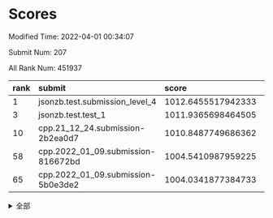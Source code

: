 # Scores

Modified Time: 2022-04-01 00:34:07

Submit Num: 207

All Rank Num: 451937

| rank |               submit               |       score        |       sigma        | pk_num |
| :--- | :--------------------------------- | :----------------- | :----------------- | :----- |
| 1    | jsonzb.test.submission_level_4     | 1012.6455517942333 | 0.8258157850545845 | 8730   |
| 3    | jsonzb.test.test_1                 | 1011.9365698464505 | 0.7981496453169725 | 8737   |
| 10   | cpp.21_12_24.submission-2b2ea0d7   | 1010.8487749686362 | 0.8003956685041992 | 8735   |
| 58   | cpp.2022_01_09.submission-816672bd | 1004.5410987959225 | 0.7143187821213124 | 8729   |
| 65   | cpp.2022_01_09.submission-5b0e3de2 | 1004.0341877384733 | 0.7196587759261869 | 8729   |


<details>
<summary>全部</summary>

| rank |                 submit                 |       score        |       sigma        | pk_num |
| :--- | :------------------------------------- | :----------------- | :----------------- | :----- |
| 1    | jsonzb.test.submission_level_4         | 1012.6455517942333 | 0.8258157850545845 | 8730   |
| 2    | gobigger.level_3.submission_level_3_19 | 1012.5979303379779 | 0.7777761023718821 | 8735   |
| 3    | jsonzb.test.test_1                     | 1011.9365698464505 | 0.7981496453169725 | 8737   |
| 4    | gobigger.level_3.submission_level_3_37 | 1011.3156028569682 | 0.777420268194447  | 8734   |
| 5    | gobigger.level_3.submission_level_3_26 | 1011.1562592318355 | 0.7603706249740969 | 8734   |
| 6    | gobigger.level_3.submission_level_3_30 | 1011.1488281308066 | 0.7767478982571149 | 8735   |
| 7    | gobigger.level_3.submission_level_3_0  | 1011.1340925203638 | 0.7732309076285437 | 8735   |
| 8    | gobigger.level_3.submission_level_3_2  | 1011.1018620520205 | 0.7600770499212208 | 8733   |
| 9    | gobigger.level_3.submission_level_3_31 | 1010.8871932816306 | 0.7554039468213501 | 8736   |
| 10   | cpp.21_12_24.submission-2b2ea0d7       | 1010.8487749686362 | 0.8003956685041992 | 8735   |
| 11   | gobigger.level_3.submission_level_3_46 | 1010.843598606831  | 0.7682868483105885 | 8736   |
| 12   | gobigger.level_3.submission_level_3_36 | 1010.7768641306498 | 0.7657400135637933 | 8734   |
| 13   | gobigger.level_3.submission_level_3_35 | 1010.7498033080788 | 0.7418402030456895 | 8735   |
| 14   | gobigger.level_3.submission_level_3_13 | 1010.721973285901  | 0.7741957839065897 | 8738   |
| 15   | gobigger.level_3.submission_level_3_12 | 1010.6636833974617 | 0.7623441283953705 | 8729   |
| 16   | gobigger.level_3.submission_level_3_16 | 1010.5904635084639 | 0.7599524820574676 | 8728   |
| 17   | gobigger.level_3.submission_level_3_25 | 1010.5688556703352 | 0.7860712564798608 | 8731   |
| 18   | gobigger.level_3.submission_level_3_8  | 1010.4809964764345 | 0.7370035119830505 | 8733   |
| 19   | gobigger.level_3.submission_level_3_27 | 1010.4553146981809 | 0.759332969678664  | 8733   |
| 20   | gobigger.level_3.submission_level_3_41 | 1010.3453034859313 | 0.7514150576323212 | 8733   |
| 21   | gobigger.level_3.submission_level_3_38 | 1010.3357797791031 | 0.7655508933828341 | 8734   |
| 22   | gobigger.level_3.submission_level_3_17 | 1010.2989960899629 | 0.7796188410017673 | 8735   |
| 23   | gobigger.level_3.submission_level_3_1  | 1010.2598190543637 | 0.7611914979385378 | 8734   |
| 24   | gobigger.level_3.submission_level_3_10 | 1010.2464709227266 | 0.7624251170064279 | 8732   |
| 25   | gobigger.level_3.submission_level_3_11 | 1010.2413331269333 | 0.7448037994035718 | 8730   |
| 26   | gobigger.level_3.submission_level_3_40 | 1010.2181829133716 | 0.7571274675615641 | 8735   |
| 27   | gobigger.level_3.submission_level_3_3  | 1010.2167403592941 | 0.7563638276585888 | 8730   |
| 28   | gobigger.level_3.submission_level_3_18 | 1010.13415771509   | 0.7720686610463279 | 8734   |
| 29   | gobigger.level_3.submission_level_3_39 | 1010.0974472930723 | 0.7608779796024453 | 8734   |
| 30   | gobigger.level_3.submission_level_3_21 | 1010.047066773461  | 0.751396601465023  | 8729   |
| 31   | gobigger.level_3.submission_level_3_29 | 1010.0173788611443 | 0.784499827291165  | 8734   |
| 32   | gobigger.level_3.submission_level_3_44 | 1009.9833816885201 | 0.7686715961332117 | 8730   |
| 33   | gobigger.level_3.submission_level_3_7  | 1009.9194813484726 | 0.7504194915672576 | 8732   |
| 34   | gobigger.level_3.submission_level_3_42 | 1009.8656679859056 | 0.7479993844640098 | 8730   |
| 35   | gobigger.level_3.submission_level_3_43 | 1009.857786530549  | 0.752432406288443  | 8732   |
| 36   | gobigger.level_3.submission_level_3_48 | 1009.8549073759888 | 0.7770152468593606 | 8730   |
| 37   | gobigger.level_3.submission_level_3_28 | 1009.8544890952144 | 0.7667297708067671 | 8733   |
| 38   | gobigger.level_3.submission_level_3_47 | 1009.8442532286095 | 0.7582847818181785 | 8739   |
| 39   | gobigger.level_3.submission_level_3_45 | 1009.7901400997076 | 0.7712667046108372 | 8731   |
| 40   | gobigger.level_3.submission_level_3_22 | 1009.7213001605303 | 0.7307111811126098 | 8732   |
| 41   | gobigger.level_3.submission_level_3_14 | 1009.6601125002925 | 0.7629543439171204 | 8735   |
| 42   | gobigger.level_3.submission_level_3_24 | 1009.4246605243063 | 0.7346677439428113 | 8732   |
| 43   | gobigger.level_3.submission_level_3_6  | 1009.3604957258606 | 0.7751967204530994 | 8734   |
| 44   | gobigger.level_3.submission_level_3_49 | 1009.3442307237216 | 0.7421833813110439 | 8734   |
| 45   | gobigger.level_3.submission_level_3_15 | 1009.3241427136102 | 0.7550879901013179 | 8730   |
| 46   | gobigger.level_3.submission_level_3_20 | 1009.3136984798696 | 0.7348896229298442 | 8731   |
| 47   | gobigger.level_3.submission_level_3_9  | 1009.1520241855328 | 0.7417497756864828 | 8738   |
| 48   | gobigger.level_3.submission_level_3_4  | 1009.0352490826871 | 0.7356651307891622 | 8730   |
| 49   | gobigger.level_3.submission_level_3_23 | 1008.8882507972379 | 0.7441021598335955 | 8734   |
| 50   | gobigger.level_3.submission_level_3_33 | 1008.6949912678901 | 0.7551853251546067 | 8731   |
| 51   | gobigger.level_3.submission_level_3_5  | 1008.6071311674407 | 0.7502115278893489 | 8732   |
| 52   | gobigger.level_3.submission_level_3_32 | 1008.3881380066282 | 0.7442190450356221 | 8738   |
| 53   | gobigger.level_3.submission_level_3_34 | 1008.3848776906377 | 0.7487246296777428 | 8731   |
| 54   | gobigger.level_1.submission_level_1_32 | 1005.2881179796073 | 0.7147414222651771 | 8726   |
| 55   | gobigger.level_1.submission_level_1_12 | 1004.8908511103764 | 0.725364531815673  | 8730   |
| 56   | gobigger.level_1.submission_level_1_39 | 1004.700558994522  | 0.7250189797336213 | 8731   |
| 57   | gobigger.level_1.submission_level_1_30 | 1004.6628681684521 | 0.7056786341368334 | 8731   |
| 58   | cpp.2022_01_09.submission-816672bd     | 1004.5410987959225 | 0.7143187821213124 | 8729   |
| 59   | gobigger.level_1.submission_level_1_47 | 1004.5025380176103 | 0.716187571496187  | 8735   |
| 60   | gobigger.level_1.submission_level_1_35 | 1004.2824085161686 | 0.723241554366601  | 8729   |
| 61   | gobigger.level_1.submission_level_1_7  | 1004.271756555889  | 0.7093250738610762 | 8734   |
| 62   | gobigger.level_1.submission_level_1_36 | 1004.2622797975899 | 0.7203452967337965 | 8735   |
| 63   | gobigger.level_1.submission_level_1_29 | 1004.1622504036685 | 0.7142734115774544 | 8736   |
| 64   | gobigger.level_1.submission_level_1_21 | 1004.0887354309705 | 0.7079991048238804 | 8735   |
| 65   | cpp.2022_01_09.submission-5b0e3de2     | 1004.0341877384733 | 0.7196587759261869 | 8729   |
| 66   | gobigger.level_1.submission_level_1_16 | 1003.9023673348602 | 0.7137515746665082 | 8735   |
| 67   | gobigger.level_1.submission_level_1_22 | 1003.881264428494  | 0.7227420393409831 | 8730   |
| 68   | gobigger.level_1.submission_level_1_28 | 1003.8288727210394 | 0.7252793529120846 | 8734   |
| 69   | gobigger.level_1.submission_level_1_45 | 1003.7927817313793 | 0.7212503749605003 | 8737   |
| 70   | gobigger.level_1.submission_level_1_8  | 1003.7637558852189 | 0.7145128157785084 | 8731   |
| 71   | gobigger.level_1.submission_level_1_19 | 1003.6795560972381 | 0.7312908982788797 | 8738   |
| 72   | gobigger.level_1.submission_level_1_14 | 1003.6396702287868 | 0.717906472233318  | 8736   |
| 73   | gobigger.level_1.submission_level_1_43 | 1003.6321859821138 | 0.7284682875828449 | 8730   |
| 74   | gobigger.level_1.submission_level_1_38 | 1003.612883954324  | 0.7188665527623435 | 8728   |
| 75   | gobigger.level_1.submission_level_1_4  | 1003.6057685246336 | 0.7139331017678175 | 8737   |
| 76   | gobigger.level_1.submission_level_1_24 | 1003.5358478201421 | 0.7190682374274654 | 8735   |
| 77   | gobigger.level_1.submission_level_1_9  | 1003.5020927095691 | 0.7206240314131368 | 8733   |
| 78   | gobigger.level_1.submission_level_1_44 | 1003.4996272000341 | 0.7109963219431072 | 8733   |
| 79   | gobigger.level_1.submission_level_1_0  | 1003.4107972477262 | 0.7080512595911131 | 8730   |
| 80   | gobigger.level_1.submission_level_1_18 | 1003.4053578457341 | 0.7122544030102462 | 8733   |
| 81   | gobigger.level_1.submission_level_1_42 | 1003.3961301747711 | 0.7187104000542879 | 8736   |
| 82   | gobigger.level_1.submission_level_1_10 | 1003.3480866917808 | 0.7172256730770588 | 8739   |
| 83   | gobigger.level_1.submission_level_1_13 | 1003.33212987568   | 0.715403716730534  | 8734   |
| 84   | gobigger.level_1.submission_level_1_20 | 1003.304408381554  | 0.7198433166497057 | 8737   |
| 85   | gobigger.level_1.submission_level_1_1  | 1003.2873964138768 | 0.725096478042109  | 8733   |
| 86   | gobigger.level_1.submission_level_1_25 | 1003.2064755263291 | 0.708367339374579  | 8738   |
| 87   | gobigger.level_1.submission_level_1_17 | 1003.0463225991585 | 0.7196599874949036 | 8727   |
| 88   | gobigger.level_1.submission_level_1_34 | 1003.0206338090903 | 0.7174579316263937 | 8734   |
| 89   | gobigger.level_1.submission_level_1_3  | 1003.0030612906274 | 0.723322716096802  | 8729   |
| 90   | gobigger.level_1.submission_level_1_6  | 1002.9746407449007 | 0.7216298172319329 | 8735   |
| 91   | gobigger.level_1.submission_level_1_48 | 1002.8172729973556 | 0.7311328234472636 | 8733   |
| 92   | gobigger.level_1.submission_level_1_37 | 1002.8069281776365 | 0.711756023597577  | 8739   |
| 93   | gobigger.level_1.submission_level_1_27 | 1002.7839684602399 | 0.716225232523622  | 8735   |
| 94   | gobigger.level_1.submission_level_1_5  | 1002.7325222273341 | 0.7199376789414313 | 8732   |
| 95   | gobigger.level_1.submission_level_1_2  | 1002.7250422936414 | 0.7100756202345317 | 8734   |
| 96   | gobigger.level_1.submission_level_1_11 | 1002.7202233252389 | 0.7186686156455034 | 8725   |
| 97   | gobigger.level_1.submission_level_1_31 | 1002.6497114266717 | 0.7223755821311836 | 8731   |
| 98   | gobigger.level_1.submission_level_1_26 | 1002.6172854967124 | 0.7190269372301896 | 8733   |
| 99   | gobigger.level_1.submission_level_1_40 | 1002.4048080895074 | 0.7186196850334687 | 8732   |
| 100  | gobigger.level_1.submission_level_1_41 | 1002.3893477792049 | 0.7160060807622224 | 8733   |
| 101  | gobigger.level_1.submission_level_1_15 | 1002.2335921562079 | 0.7214887220701304 | 8733   |
| 102  | gobigger.level_1.submission_level_1_46 | 1002.1064801949414 | 0.7217949277533297 | 8732   |
| 103  | gobigger.level_1.submission_level_1_49 | 1002.0500553114873 | 0.7183719601407177 | 8734   |
| 104  | gobigger.level_1.submission_level_1_33 | 1002.007697379823  | 0.7230765447107387 | 8736   |
| 105  | gobigger.level_1.submission_level_1_23 | 1001.5651653645696 | 0.7061611331352561 | 8736   |
| 106  | gobigger.random.submission_random_7    | 997.3140984488347  | 0.7125471015518188 | 8729   |
| 107  | gobigger.random.submission_random_39   | 997.2932707530982  | 0.697767597021317  | 8731   |
| 108  | gobigger.random.submission_random_21   | 997.002462806476   | 0.7102130462586588 | 8733   |
| 109  | gobigger.random.submission_random_0    | 996.8757217158596  | 0.7217942318813463 | 8734   |
| 110  | gobigger.random.submission_random_29   | 996.785610105938   | 0.7112930569148801 | 8733   |
| 111  | gobigger.random.submission_random_38   | 996.6326827328203  | 0.7073512862778246 | 8732   |
| 112  | gobigger.random.submission_random_11   | 996.6256622773318  | 0.7182773739070673 | 8731   |
| 113  | gobigger.random.submission_random_32   | 996.5971274726729  | 0.7118320589348427 | 8737   |
| 114  | gobigger.random.submission_random_16   | 996.5796870355061  | 0.7139389502061949 | 8735   |
| 115  | gobigger.random.submission_random_46   | 996.5638078203327  | 0.709494664451256  | 8742   |
| 116  | gobigger.random.submission_random_47   | 996.5616392439312  | 0.7147208042892751 | 8736   |
| 117  | gobigger.random.submission_random_28   | 996.5443630748067  | 0.7028753116971161 | 8737   |
| 118  | gobigger.random.submission_random_33   | 996.408399499471   | 0.7211450950189292 | 8738   |
| 119  | gobigger.random.submission_random_48   | 996.373751679609   | 0.7245308969892066 | 8732   |
| 120  | gobigger.random.submission_random_49   | 996.2609550946275  | 0.7119368103424922 | 8734   |
| 121  | gobigger.random.submission_random_34   | 996.1555164198438  | 0.7019196414929728 | 8734   |
| 122  | gobigger.random.submission_random_22   | 996.1159126492432  | 0.7016323897715544 | 8734   |
| 123  | gobigger.random.submission_random_17   | 996.1113110934988  | 0.7194033264810588 | 8729   |
| 124  | gobigger.random.submission_random_14   | 996.0427174297728  | 0.7129599145993617 | 8728   |
| 125  | gobigger.random.submission_random_37   | 995.9406343935688  | 0.698194392659688  | 8730   |
| 126  | gobigger.random.submission_random_2    | 995.9107082503657  | 0.7134132001530884 | 8732   |
| 127  | gobigger.random.submission_random_43   | 995.8810024141316  | 0.7051146817475106 | 8736   |
| 128  | gobigger.random.submission_random_44   | 995.8802449412334  | 0.7069180577428053 | 8733   |
| 129  | gobigger.random.submission_random_41   | 995.8568684694466  | 0.7116495579718743 | 8728   |
| 130  | gobigger.random.submission_random_25   | 995.8365766634199  | 0.7142451092839406 | 8727   |
| 131  | gobigger.random.submission_random_12   | 995.8209017820702  | 0.7135235538944839 | 8734   |
| 132  | gobigger.random.submission_random_10   | 995.8181649518897  | 0.707084419733025  | 8735   |
| 133  | gobigger.random.submission_random_19   | 995.7938544082382  | 0.7046582420426549 | 8736   |
| 134  | gobigger.random.submission_random_18   | 995.7514544514544  | 0.7235871715010039 | 8735   |
| 135  | gobigger.random.submission_random_5    | 995.7331828058716  | 0.6963252408254892 | 8729   |
| 136  | gobigger.random.submission_random_4    | 995.6429399115112  | 0.7247452827560468 | 8730   |
| 137  | gobigger.random.submission_random_40   | 995.5729397851477  | 0.7068677213148182 | 8724   |
| 138  | gobigger.random.submission_random_23   | 995.5553178693983  | 0.7087726155788489 | 8730   |
| 139  | gobigger.random.submission_random_6    | 995.5467215329701  | 0.7128794795654297 | 8732   |
| 140  | gobigger.random.submission_random_27   | 995.5461519308349  | 0.7355443847339366 | 8735   |
| 141  | gobigger.random.submission_random_30   | 995.5427446381098  | 0.7114258079016728 | 8728   |
| 142  | gobigger.random.submission_random_8    | 995.5180464777326  | 0.7043288356073927 | 8737   |
| 143  | gobigger.random.submission_random_45   | 995.4986149301475  | 0.7212877520487102 | 8736   |
| 144  | gobigger.random.submission_random_9    | 995.4803681010064  | 0.7304324183360246 | 8739   |
| 145  | gobigger.random.submission_random_42   | 995.476783902052   | 0.7092141426420068 | 8731   |
| 146  | gobigger.random.submission_random_31   | 995.4674266010854  | 0.7037721104401604 | 8736   |
| 147  | gobigger.random.submission_random_13   | 995.4208796172278  | 0.7263818279249447 | 8735   |
| 148  | gobigger.random.submission_random_35   | 995.3065167532154  | 0.7152450252427667 | 8733   |
| 149  | gobigger.random.submission_random_15   | 995.2615763827265  | 0.7078650368023669 | 8736   |
| 150  | gobigger.random.submission_random_26   | 995.1540299669099  | 0.7153513267725258 | 8735   |
| 151  | gobigger.random.submission_random_1    | 995.1050654518464  | 0.7265001922177633 | 8731   |
| 152  | gobigger.random.submission_random_20   | 995.0196279195543  | 0.7178134402870634 | 8732   |
| 153  | gobigger.random.submission_random_3    | 994.9995383361312  | 0.7234446658651906 | 8735   |
| 154  | gobigger.random.submission_random_36   | 994.6679942556638  | 0.7170031202632239 | 8737   |
| 155  | gobigger.random.submission_random_24   | 994.5306531242254  | 0.722325942259903  | 8733   |
| 156  | gobigger.level_2.submission_level_2_21 | 994.5002144560185  | 0.7241575912634272 | 8731   |
| 157  | gobigger.level_2.submission_level_2_20 | 993.8577988824493  | 0.729324850394003  | 8739   |
| 158  | gobigger.level_2.submission_level_2_40 | 993.8260812848625  | 0.7309011437065174 | 8735   |
| 159  | gobigger.level_2.submission_level_2_48 | 993.7382900823527  | 0.7400697666661147 | 8733   |
| 160  | gobigger.level_2.submission_level_2_28 | 993.3875578902662  | 0.7353014291183565 | 8735   |
| 161  | gobigger.level_2.submission_level_2_37 | 993.3373870926439  | 0.741173280644126  | 8736   |
| 162  | gobigger.level_2.submission_level_2_45 | 993.2592729787826  | 0.7457987939025237 | 8734   |
| 163  | gobigger.level_2.submission_level_2_13 | 993.2232616442531  | 0.7293235399056122 | 8733   |
| 164  | gobigger.level_2.submission_level_2_27 | 992.9664387474949  | 0.7497294720217249 | 8729   |
| 165  | gobigger.level_2.submission_level_2_26 | 992.9468005271359  | 0.7347040069286221 | 8735   |
| 166  | gobigger.level_2.submission_level_2_22 | 992.8374371267321  | 0.75446701660907   | 8731   |
| 167  | gobigger.level_2.submission_level_2_1  | 992.8137011032316  | 0.7371478524077932 | 8737   |
| 168  | gobigger.level_2.submission_level_2_30 | 992.8003860382569  | 0.738612994625116  | 8734   |
| 169  | gobigger.level_2.submission_level_2_6  | 992.7341546071227  | 0.7461170369172166 | 8730   |
| 170  | gobigger.level_2.submission_level_2_19 | 992.6890576554802  | 0.7442554419180287 | 8731   |
| 171  | gobigger.level_2.submission_level_2_11 | 992.681700560746   | 0.7395632784526577 | 8732   |
| 172  | gobigger.level_2.submission_level_2_39 | 992.6037440877112  | 0.7314384190319112 | 8737   |
| 173  | gobigger.level_2.submission_level_2_25 | 992.5727495665931  | 0.7422579335072491 | 8728   |
| 174  | gobigger.level_2.submission_level_2_42 | 992.5071940447493  | 0.7397218213497563 | 8735   |
| 175  | gobigger.level_2.submission_level_2_36 | 992.4822820919859  | 0.7467225031873762 | 8732   |
| 176  | gobigger.level_2.submission_level_2_2  | 992.476080246975   | 0.7348576177478308 | 8735   |
| 177  | gobigger.level_2.submission_level_2_38 | 992.375972371006   | 0.7356510753467737 | 8733   |
| 178  | gobigger.level_2.submission_level_2_3  | 992.2665935743968  | 0.7155730185527002 | 8735   |
| 179  | gobigger.level_2.submission_level_2_43 | 992.1906916634391  | 0.752792106537858  | 8731   |
| 180  | gobigger.level_2.submission_level_2_41 | 992.1804131181732  | 0.7540579437556404 | 8731   |
| 181  | gobigger.level_2.submission_level_2_24 | 992.1047617049659  | 0.7430290970513976 | 8731   |
| 182  | gobigger.level_2.submission_level_2_14 | 992.0482073065594  | 0.7295854500118117 | 8731   |
| 183  | gobigger.level_2.submission_level_2_47 | 992.0481433426883  | 0.7449458874460454 | 8739   |
| 184  | gobigger.level_2.submission_level_2_16 | 992.0258660803302  | 0.742383111647313  | 8736   |
| 185  | gobigger.level_2.submission_level_2_23 | 992.007915715      | 0.7391171425686663 | 8734   |
| 186  | gobigger.level_2.submission_level_2_4  | 992.0029203095675  | 0.7408700819631593 | 8731   |
| 187  | gobigger.level_2.submission_level_2_15 | 991.9573070204035  | 0.7579888533734784 | 8727   |
| 188  | gobigger.level_2.submission_level_2_31 | 991.9192551291595  | 0.7649031302300638 | 8732   |
| 189  | gobigger.level_2.submission_level_2_44 | 991.9140668923923  | 0.7467347292131334 | 8731   |
| 190  | gobigger.level_2.submission_level_2_17 | 991.8797179710898  | 0.7507601228700648 | 8736   |
| 191  | gobigger.level_2.submission_level_2_5  | 991.826467852431   | 0.7602953894474875 | 8733   |
| 192  | gobigger.level_2.submission_level_2_34 | 991.8246821782504  | 0.7453707265489293 | 8736   |
| 193  | gobigger.level_2.submission_level_2_32 | 991.7866551699713  | 0.7448438456641735 | 8733   |
| 194  | gobigger.level_2.submission_level_2_8  | 991.7443333753621  | 0.743600041900763  | 8731   |
| 195  | gobigger.level_2.submission_level_2_29 | 991.4202993831098  | 0.7367165871240934 | 8730   |
| 196  | gobigger.level_2.submission_level_2_18 | 991.3112392237148  | 0.7336115594915914 | 8736   |
| 197  | gobigger.level_2.submission_level_2_33 | 991.17905643247    | 0.7454602662796442 | 8732   |
| 198  | gobigger.level_2.submission_level_2_35 | 991.1242008978347  | 0.7589328232776632 | 8734   |
| 199  | gobigger.level_2.submission_level_2_49 | 990.8750362190498  | 0.7703537304185232 | 8730   |
| 200  | gobigger.level_2.submission_level_2_10 | 990.7767416189877  | 0.7667649197598416 | 8736   |
| 201  | gobigger.level_2.submission_level_2_12 | 990.6226330713497  | 0.7618701377941164 | 8735   |
| 202  | gobigger.level_2.submission_level_2_46 | 990.6222032215686  | 0.7550678407993943 | 8730   |
| 203  | gobigger.level_2.submission_level_2_7  | 990.3551886219691  | 0.7610222572820103 | 8732   |
| 204  | gobigger.level_2.submission_level_2_0  | 990.2414385783994  | 0.7519412415662154 | 8731   |
| 205  | gobigger.level_2.submission_level_2_9  | 989.5096169978177  | 0.769866753788633  | 8738   |
| 206  | gobigger.none.submission_none_0        | 977.2972949395155  | 1.308013447908065  | 8730   |
| 207  | gobigger.none.submission_none_1        | 975.3495103647127  | 1.577455357782667  | 8731   |

</details>